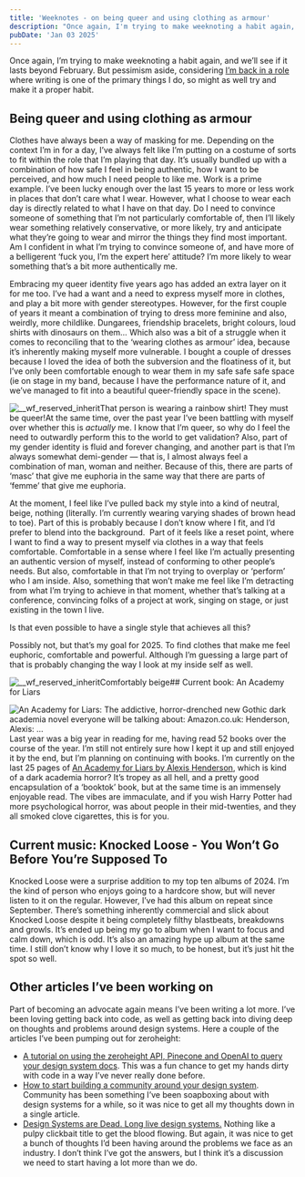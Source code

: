 ```yaml
---
title: 'Weeknotes - on being queer and using clothing as armour'
description: "Once again, I'm trying to make weeknoting a habit again, and we'll see if it lasts beyond February."
pubDate: 'Jan 03 2025'
---
```


Once again, I’m trying to make weeknoting a habit again, and we’ll see if it lasts beyond February. But pessimism aside, considering [I’m back in a role](https://www.linkedin.com/posts/lukeandrewmurphy_im-happy-to-share-that-im-back-in-the-place-activity-7269416854576627713-i_CY?utm_source=share&utm_medium=member_desktop) where writing is one of the primary things I do, so might as well try and make it a proper habit.

## Being queer and using clothing as armour

Clothes have always been a way of masking for me. Depending on the context I’m in for a day, I’ve always felt like I’m putting on a costume of sorts to fit within the role that I’m playing that day. It’s usually bundled up with a combination of how safe I feel in being authentic, how I want to be perceived, and how much I need people to like me. Work is a prime example. I’ve been lucky enough over the last 15 years to more or less work in places that don’t care what I wear. However, what I choose to wear each day is directly related to what I have on that day. Do I need to convince someone of something that I’m not particularly comfortable of, then I’ll likely wear something relatively conservative, or more likely, try and anticipate what they’re going to wear and mirror the things they find most important. Am I confident in what I’m trying to convince someone of, and have more of a belligerent ‘fuck you, I’m the expert here’ attitude? I’m more likely to wear something that’s a bit more authentically me.

Embracing my queer identity five years ago has added an extra layer on it for me too. I’ve had a want and a need to express myself more in clothes, and play a bit more with gender stereotypes. However, for the first couple of years it meant a combination of trying to dress more feminine and also, weirdly, more childlike. Dungarees, friendship bracelets, bright colours, loud shirts with dinosaurs on them… Which also was a bit of a struggle when it comes to reconciling that to the ‘wearing clothes as armour’ idea, because it’s inherently making myself more vulnerable. I bought a couple of dresses because I loved the idea of both the subversion and the floatiness of it, but I’ve only been comfortable enough to wear them in my safe safe safe space (ie on stage in my band, because I have the performance nature of it, and we’ve managed to fit into a beautiful queer-friendly space in the scene).

![__wf_reserved_inherit](https://cdn.prod.website-files.com/5ff33cee2af33d0177d82c9f/6777bcf601388b9dbbe659af_6777bc5f8e7a6bd6053491b6_Screenshot%25202025-01-03%2520at%252010.29.37.png)That person is wearing a rainbow shirt! They must be queer!At the same time, over the past year I’ve been battling with myself over whether this is *actually* me. I know that I’m queer, so why do I feel the need to outwardly perform this to the world to get validation? Also, part of my gender identity is fluid and forever changing, and another part is that I’m always somewhat demi-gender — that is, I almost always feel a combination of man, woman and neither. Because of this, there are parts of ‘masc’ that give me euphoria in the same way that there are parts of ‘femme’ that give me euphoria.

At the moment, I feel like I’ve pulled back my style into a kind of neutral, beige, nothing (literally. I’m currently wearing varying shades of brown head to toe). Part of this is probably because I don’t know where I fit, and I’d prefer to blend into the background.  Part of it feels like a reset point, where I want to find a way to present myself via clothes in a way that feels comfortable. Comfortable in a sense where I feel like I’m actually presenting an authentic version of myself, instead of conforming to other people’s needs. But also, comfortable in that I’m not trying to overplay or ‘perform’ who I am inside. Also, something that won’t make me feel like I’m detracting from what I’m trying to achieve in that moment, whether that’s talking at a conference, convincing folks of a project at work, singing on stage, or just existing in the town I live.

Is that even possible to have a single style that achieves all this?

Possibly not, but that’s my goal for 2025. To find clothes that make me feel euphoric, comfortable and powerful. Although I’m guessing a large part of that is probably changing the way I look at my inside self as well.

![__wf_reserved_inherit](https://cdn.prod.website-files.com/5ff33cee2af33d0177d82c9f/6777bcf601388b9dbbe659aa_6777bc81d712d40c380803d2_Screenshot%25202025-01-03%2520at%252010.31.12.png)Comfortably beige## Current book: An Academy for Liars

![An Academy for Liars: The addictive, horror-drenched new Gothic dark  academia novel everyone will be talking about: Amazon.co.uk: Henderson,  Alexis: ...](https://cdn.prod.website-files.com/5ff33cee2af33d0177d82c9f/6777bcab101d0c97ffd235c8_718SZ3PgezL._AC_UF894%2C1000_QL80_.jpeg)Last year was a big year in reading for me, having read 52 books over the course of the year. I’m still not entirely sure how I kept it up and still enjoyed it by the end, but I’m planning on continuing with books. I’m currently on the last 25 pages of [An Academy for Liars by Alexis Henderson](https://www.goodreads.com/book/show/203956639-an-academy-for-liars), which is kind of a dark academia horror? It’s tropey as all hell, and a pretty good encapsulation of a ‘booktok’ book, but at the same time is an immensely enjoyable read. The vibes are immaculate, and if you wish Harry Potter had more psychological horror, was about people in their mid-twenties, and they all smoked clove cigarettes, this is for you.

## Current music: Knocked Loose - You Won’t Go Before You’re Supposed To

Knocked Loose were a surprise addition to my top ten albums of 2024. I’m the kind of person who enjoys going to a hardcore show, but will never listen to it on the regular. However, I’ve had this album on repeat since September. There’s something inherently commercial and slick about Knocked Loose despite it being completely filthy blastbeats, breakdowns and growls. It’s ended up being my go to album when I want to focus and calm down, which is odd. It’s also an amazing hype up album at the same time. I still don’t know why I love it so much, to be honest, but it’s just hit the spot so well.

## Other articles I’ve been working on

Part of becoming an advocate again means I’ve been writing a lot more. I’ve been loving getting back into code, as well as getting back into diving deep on thoughts and problems around design systems. Here a couple of the articles I’ve been pumping out for zeroheight:

* [A tutorial on using the zeroheight API, Pinecone and OpenAI to query your design system docs](https://zeroheight.com/blog/building-a-chatbot-to-query-your-zeroheight-site-using-the-zeroheight-api-pinecone-and-openai/). This was a fun chance to get my hands dirty with code in a way I’ve never really done before.
* [How to start building a community around your design system](https://zeroheight.com/blog/how-to-start-building-community-around-your-design-system/). Community has been something I’ve been soapboxing about with design systems for a while, so it was nice to get all my thoughts down in a single article.
* [Design Systems are Dead. Long live design systems.](https://zeroheight.com/blog/design-systems-are-dead-long-live-design-systems/) Nothing like a pulpy clickbait title to get the blood flowing. But again, it was nice to get a bunch of thoughts I’d been having around the problems we face as an industry. I don’t think I’ve got the answers, but I think it’s a discussion we need to start having a lot more than we do.

‍
